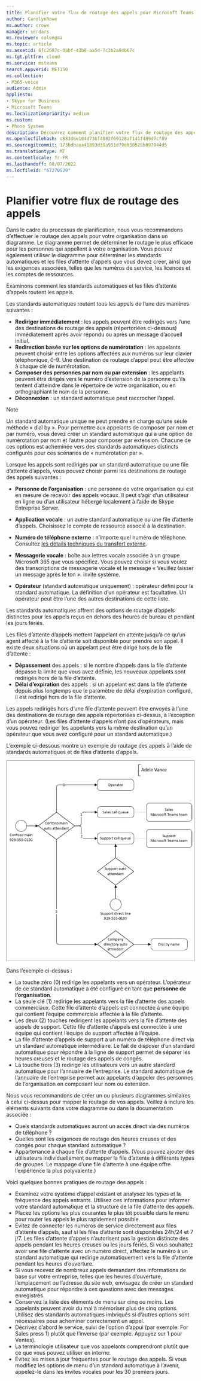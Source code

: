 ```yaml
---
title: Planifier votre flux de routage des appels pour Microsoft Teams
author: CarolynRowe
ms.author: crowe
manager: serdars
ms.reviewer: colongma
ms.topic: article
ms.assetid: 6fc2687c-0abf-43b8-aa54-7c3b2a84b67c
ms.tgt.pltfrm: cloud
ms.service: msteams
search.appverid: MET150
ms.collection:
- M365-voice
audience: Admin
appliesto:
- Skype for Business
- Microsoft Teams
ms.localizationpriority: medium
ms.custom:
- Phone System
description: Découvrez comment planifier votre flux de routage des appels pour les standards automatiques et les files d’attente d’appels dans Microsoft Teams.
ms.openlocfilehash: c883d6e104d73bf4082f69128af141f489d7cf89
ms.sourcegitcommit: 173bdbaea41893d39a951d79d050526b897044d5
ms.translationtype: MT
ms.contentlocale: fr-FR
ms.lasthandoff: 08/07/2022
ms.locfileid: "67270529"
---
```

# <a name="plan-your-call-routing-flow"></a>Planifier votre flux de routage des appels

Dans le cadre du processus de planification, nous vous recommandons d’effectuer le routage des appels pour votre organisation dans un diagramme. Le diagramme permet de déterminer le routage le plus efficace pour les personnes qui appellent à votre organisation. Vous pouvez également utiliser le diagramme pour déterminer les standards automatiques et les files d’attente d’appels que vous devez créer, ainsi que les exigences associées, telles que les numéros de service, les licences et les comptes de ressources.

Examinons comment les standards automatiques et les files d’attente d’appels routent les appels.

Les standards automatiques routent tous les appels de l’une des manières suivantes :

- **Rediriger immédiatement** : les appels peuvent être redirigés vers l’une des destinations de routage des appels (répertoriées ci-dessous) immédiatement après avoir répondu ou après un message d’accueil initial.
- **Redirection basée sur les options de numérotation** : les appelants peuvent choisir entre les options affectées aux numéros sur leur clavier téléphonique, 0-9. Une destination de routage d’appel peut être affectée à chaque clé de numérotation.
- **Composer des personnes par nom ou par extension** : les appelants peuvent être dirigés vers le numéro d’extension de la personne qu’ils tentent d’atteindre dans le répertoire de votre organisation, ou en orthographiant le nom de la personne.
- **Déconnexion** : un standard automatique peut raccrocher l’appel.

> [!NOTE]
> Un standard automatique unique ne peut prendre en charge qu’une seule méthode « dial by ».  Pour permettre aux appelants de composer par nom et par numéro, vous devez créer un standard automatique qui a une option de numérotation par nom et l’autre pour composer par extension.  Chacune de ces options est acheminée vers des standards automatiques distincts configurés pour ces scénarios de « numérotation par ».

Lorsque les appels sont redirigés par un standard automatique ou une file d’attente d’appels, vous pouvez choisir parmi les destinations de routage des appels suivantes :

- **Personne de l’organisation** : une personne de votre organisation qui est en mesure de recevoir des appels vocaux. Il peut s’agir d’un utilisateur en ligne ou d’un utilisateur hébergé localement à l’aide de Skype Entreprise Server.
- **Application vocale** : un autre standard automatique ou une file d’attente d’appels. Choisissez le compte de ressource associé à la destination.
- **Numéro de téléphone externe** : n’importe quel numéro de téléphone. Consultez [les détails techniques du transfert externe](create-a-phone-system-auto-attendant.md?tabs=additional-resources).

- **Messagerie vocale** : boîte aux lettres vocale associée à un groupe Microsoft 365 que vous spécifiez. Vous pouvez choisir si vous voulez des transcriptions de messagerie vocale et le message « Veuillez laisser un message après le ton ». invite système.
- **Opérateur** (standard automatique uniquement) : opérateur défini pour le standard automatique. La définition d’un opérateur est facultative. Un opérateur peut être l’une des autres destinations de cette liste.

Les standards automatiques offrent des options de routage d’appels distinctes pour les appels reçus en dehors des heures de bureau et pendant les jours fériés.

Les files d’attente d’appels mettent l’appelant en attente jusqu’à ce qu’un agent affecté à la file d’attente soit disponible pour prendre son appel. Il existe deux situations où un appelant peut être dirigé hors de la file d’attente :

- **Dépassement** des appels : si le nombre d’appels dans la file d’attente dépasse la limite que vous avez définie, les nouveaux appelants sont redirigés hors de la file d’attente.
- **Délai d’expiration** des appels : si un appelant est dans la file d’attente depuis plus longtemps que le paramètre de délai d’expiration configuré, il est redirigé hors de la file d’attente.

Les appels redirigés hors d’une file d’attente peuvent être envoyés à l’une des destinations de routage des appels répertoriées ci-dessus, à l’exception d’un opérateur. (Les files d’attente d’appels n’ont pas d’opérateurs, mais vous pouvez rediriger les appelants vers la même destination qu’un opérateur que vous avez configuré pour un standard automatique.)

L’exemple ci-dessous montre un exemple de routage des appels à l’aide de standards automatiques et de files d’attente d’appels.

![Diagramme du routage des appels à l’aide de standards automatiques et de files d’attente d’appels.](media/attendant-and-queue-call-routing.png)

Dans l’exemple ci-dessus :

- La touche zéro (0) redirige les appelants vers un opérateur. L’opérateur de ce standard automatique a été configuré en tant que **personne de l’organisation**.
- La seule clé (1) redirige les appelants vers la file d’attente des appels commerciaux. Cette file d’attente d’appels est connectée à une équipe qui contient l’équipe commerciale affectée à la file d’attente.
- Les deux (2) touches redirigent les appelants vers la file d’attente des appels de support. Cette file d’attente d’appels est connectée à une équipe qui contient l’équipe de support affectée à l’équipe.
- La file d’attente d’appels de support a un numéro de téléphone direct via un standard automatique intermédiaire. Le fait de disposer d’un standard automatique pour répondre à la ligne de support permet de séparer les heures creuses et le routage des appels de congés.
- La touche trois (3) redirige les utilisateurs vers un autre standard automatique pour l’annuaire de l’entreprise. Le standard automatique de l’annuaire de l’entreprise permet aux appelants d’appeler des personnes de l’organisation en composant leur nom ou extension.

Nous vous recommandons de créer un ou plusieurs diagrammes similaires à celui ci-dessus pour mapper le routage de vos appels. Veillez à inclure les éléments suivants dans votre diagramme ou dans la documentation associée :

- Quels standards automatiques auront un accès direct via des numéros de téléphone ?
- Quelles sont les exigences de routage des heures creuses et des congés pour chaque standard automatique ?
- Appartenance à chaque file d’attente d’appels. (Vous pouvez ajouter des utilisateurs individuellement ou mapper la file d’attente à différents types de groupes. Le mappage d’une file d’attente à une équipe offre l’expérience la plus polyvalente.)

Voici quelques bonnes pratiques de routage des appels :

- Examinez votre système d’appel existant et analysez les types et la fréquence des appels entrants. Utilisez ces informations pour informer votre standard automatique et la structure de la file d’attente des appels.
- Placez les options les plus courantes le plus tôt possible dans le menu pour router les appels le plus rapidement possible.
- Évitez de connecter les numéros de service directement aux files d’attente d’appels, sauf si les files d’attente sont disponibles 24h/24 et 7 j/7. Les files d’attente d’appels n’autorisent pas la gestion distincte des appels pendant les heures creuses ou les jours fériés. Si vous souhaitez avoir une file d’attente avec un numéro direct, affectez le numéro à un standard automatique qui redirige automatiquement vers la file d’attente pendant les heures d’ouverture.
- Si vous recevez de nombreux appels demandant des informations de base sur votre entreprise, telles que les heures d’ouverture, l’emplacement ou l’adresse du site web, envisagez de créer un standard automatique pour répondre à ces questions avec des messages enregistrés.
- Conservez la liste des éléments de menu sur cinq ou moins. Les appelants peuvent avoir du mal à mémoriser plus de cinq options. Utilisez des standards automatiques imbriqués si d’autres options sont nécessaires pour acheminer correctement un appel.
- Décrivez d’abord le service, suivi de l’option d’appui (par exemple: For Sales press 1) plutôt que l’inverse (par exemple. Appuyez sur 1 pour Ventes).
- La terminologie utilisateur que vos appelants comprendront plutôt que ce que vous pouvez utiliser en interne.
- Évitez les mises à jour fréquentes pour le routage des appels. Si vous modifiez les options de menu d’un standard automatique à l’avenir, appelez-le dans les invites vocales pour les 30 premiers jours.
